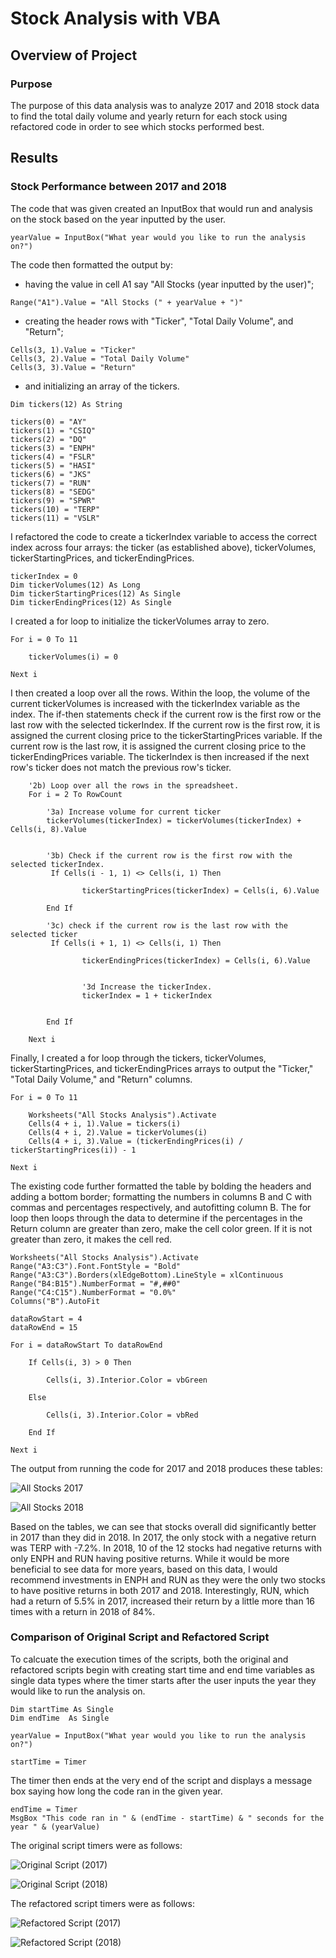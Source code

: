 # Stock Analysis with VBA

## Overview of Project

### Purpose
The purpose of this data analysis was to analyze 2017 and 2018 stock data to find the total daily volume and yearly return for each stock using refactored code in order to see which stocks performed best.

## Results

### Stock Performance between 2017 and 2018
The code that was given created an InputBox that would run and analysis on the stock based on the year inputted by the user.
```
yearValue = InputBox("What year would you like to run the analysis on?")
```
The code then formatted the output by:
- having the value in cell A1 say "All Stocks (year inputted by the user)";
```
Range("A1").Value = "All Stocks (" + yearValue + ")"
```
- creating the header rows with "Ticker", "Total Daily Volume", and "Return";
```
Cells(3, 1).Value = "Ticker"
Cells(3, 2).Value = "Total Daily Volume"
Cells(3, 3).Value = "Return"
```
- and initializing an array of the tickers.
```
Dim tickers(12) As String
    
tickers(0) = "AY"
tickers(1) = "CSIQ"
tickers(2) = "DQ"
tickers(3) = "ENPH"
tickers(4) = "FSLR"
tickers(5) = "HASI"
tickers(6) = "JKS"
tickers(7) = "RUN"
tickers(8) = "SEDG"
tickers(9) = "SPWR"
tickers(10) = "TERP"
tickers(11) = "VSLR"
```
I refactored the code to create a tickerIndex variable to access the correct index across four arrays: the ticker (as established above), tickerVolumes, tickerStartingPrices, and tickerEndingPrices.
```
tickerIndex = 0
Dim tickerVolumes(12) As Long
Dim tickerStartingPrices(12) As Single
Dim tickerEndingPrices(12) As Single
```
I created a for loop to initialize the tickerVolumes array to zero.
```
For i = 0 To 11

    tickerVolumes(i) = 0
    
Next i
```
I then created a loop over all the rows. Within the loop, the volume of the current tickerVolumes is increased with the tickerIndex variable as the index. The if-then statements check if the current row is the first row or the last row with the selected tickerIndex. If the current row is the first row, it is assigned the current closing price to the tickerStartingPrices variable. If the current row is the last row, it is assigned the current closing price to the tickerEndingPrices variable. The tickerIndex is then increased if the next row's ticker does not match the previous row's ticker.
```
    '2b) Loop over all the rows in the spreadsheet.
    For i = 2 To RowCount
    
        '3a) Increase volume for current ticker
        tickerVolumes(tickerIndex) = tickerVolumes(tickerIndex) + Cells(i, 8).Value
        
        
        '3b) Check if the current row is the first row with the selected tickerIndex.
         If Cells(i - 1, 1) <> Cells(i, 1) Then
            
                tickerStartingPrices(tickerIndex) = Cells(i, 6).Value
            
        End If
        
        '3c) check if the current row is the last row with the selected ticker
         If Cells(i + 1, 1) <> Cells(i, 1) Then
            
                tickerEndingPrices(tickerIndex) = Cells(i, 6).Value
                
           
                '3d Increase the tickerIndex.
                tickerIndex = 1 + tickerIndex
            
            
        End If
    
    Next i
```
Finally, I created a for loop through the tickers, tickerVolumes, tickerStartingPrices, and tickerEndingPrices arrays to output the "Ticker," "Total Daily Volume," and "Return" columns.
```
For i = 0 To 11
        
    Worksheets("All Stocks Analysis").Activate
    Cells(4 + i, 1).Value = tickers(i)
    Cells(4 + i, 2).Value = tickerVolumes(i)
    Cells(4 + i, 3).Value = (tickerEndingPrices(i) / tickerStartingPrices(i)) - 1
        
Next i
```
The existing code further formatted the table by bolding the headers and adding a bottom border; formatting the numbers in columns B and C with commas and percentages respectively, and autofitting column B. The for loop then loops through the data to determine if the percentages in the Return column are greater than zero, make the cell color green. If it is not greater than zero, it makes the cell red.
```
Worksheets("All Stocks Analysis").Activate
Range("A3:C3").Font.FontStyle = "Bold"
Range("A3:C3").Borders(xlEdgeBottom).LineStyle = xlContinuous
Range("B4:B15").NumberFormat = "#,##0"
Range("C4:C15").NumberFormat = "0.0%"
Columns("B").AutoFit

dataRowStart = 4
dataRowEnd = 15

For i = dataRowStart To dataRowEnd
        
    If Cells(i, 3) > 0 Then
            
        Cells(i, 3).Interior.Color = vbGreen
            
    Else
        
        Cells(i, 3).Interior.Color = vbRed
            
    End If
        
Next i
```
The output from running the code for 2017 and 2018 produces these tables:

![All Stocks 2017](./Resources/All_Stocks_(2017).png)

![All Stocks 2018](./Resources/All_Stocks_(2018).png)

Based on the tables, we can see that stocks overall did significantly better in 2017 than they did in 2018. In 2017, the only stock with a negative return was TERP with -7.2%. In 2018, 10 of the 12 stocks had negative returns with only ENPH and RUN having positive returns. While it would be more beneficial to see data for more years, based on this data, I would recommend investments in ENPH and RUN as they were the only two stocks to have positive returns in both 2017 and 2018. Interestingly, RUN, which had a return of 5.5% in 2017, increased their return by a little more than 16 times with a return in 2018 of 84%.

### Comparison of Original Script and Refactored Script
To calcuate the execution times of the scripts, both the original and refactored scripts begin with creating start time and end time variables as single data types where the timer starts after the user inputs the year they would like to run the analysis on.
```
Dim startTime As Single
Dim endTime  As Single

yearValue = InputBox("What year would you like to run the analysis on?")

startTime = Timer
```
The timer then ends at the very end of the script and displays a message box saying how long the code ran in the given year.
```
endTime = Timer
MsgBox "This code ran in " & (endTime - startTime) & " seconds for the year " & (yearValue)
```
The original script timers were as follows:

![Original Script (2017)](./Resources/Original_Script_(2017).PNG)

![Original Script (2018)](./Resources/Original_Script_(2018).PNG)

The refactored script timers were as follows:

![Refactored Script (2017)](./Resources/VBA_Challenge_2017.PNG)

![Refactored Script (2018)](./Resources/VBA_Challenge_2018.png)




